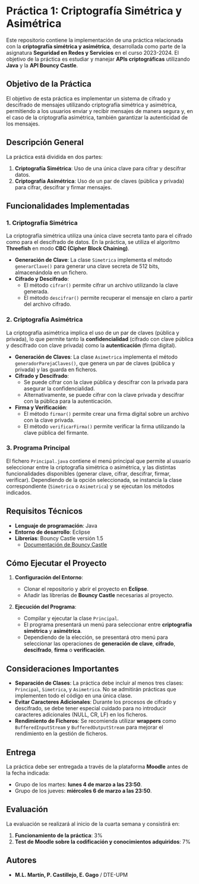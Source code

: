# Práctica 1: Criptografía Simétrica y Asimétrica

Este repositorio contiene la implementación de una práctica relacionada con la **criptografía simétrica y asimétrica**, desarrollada como parte de la asignatura **Seguridad en Redes y Servicios** en el curso 2023-2024. El objetivo de la práctica es estudiar y manejar **APIs criptográficas** utilizando **Java** y la **API Bouncy Castle**.

## Objetivo de la Práctica

El objetivo de esta práctica es implementar un sistema de cifrado y descifrado de mensajes utilizando criptografía simétrica y asimétrica, permitiendo a los usuarios enviar y recibir mensajes de manera segura y, en el caso de la criptografía asimétrica, también garantizar la autenticidad de los mensajes.

## Descripción General

La práctica está dividida en dos partes:

1. **Criptografía Simétrica**: Uso de una única clave para cifrar y descifrar datos.
2. **Criptografía Asimétrica**: Uso de un par de claves (pública y privada) para cifrar, descifrar y firmar mensajes.

## Funcionalidades Implementadas

### 1. Criptografía Simétrica

La criptografía simétrica utiliza una única clave secreta tanto para el cifrado como para el descifrado de datos. En la práctica, se utiliza el algoritmo **Threefish** en modo **CBC (Cipher Block Chaining)**.

- **Generación de Clave**: La clase `Simetrica` implementa el método `generarClave()` para generar una clave secreta de 512 bits, almacenándola en un fichero.
- **Cifrado y Descifrado**:
  - El método `cifrar()` permite cifrar un archivo utilizando la clave generada.
  - El método `descifrar()` permite recuperar el mensaje en claro a partir del archivo cifrado.

### 2. Criptografía Asimétrica

La criptografía asimétrica implica el uso de un par de claves (pública y privada), lo que permite tanto la **confidencialidad** (cifrado con clave pública y descifrado con clave privada) como la **autenticación** (firma digital).

- **Generación de Claves**: La clase `Asimetrica` implementa el método `generadorParejaClaves()`, que genera un par de claves (pública y privada) y las guarda en ficheros.
- **Cifrado y Descifrado**:
  - Se puede cifrar con la clave pública y descifrar con la privada para asegurar la confidencialidad.
  - Alternativamente, se puede cifrar con la clave privada y descifrar con la pública para la autenticación.
- **Firma y Verificación**:
  - El método `firmar()` permite crear una firma digital sobre un archivo con la clave privada.
  - El método `verificarFirma()` permite verificar la firma utilizando la clave pública del firmante.

### 3. Programa Principal

El fichero `Principal.java` contiene el menú principal que permite al usuario seleccionar entre la criptografía simétrica o asimétrica, y las distintas funcionalidades disponibles (generar clave, cifrar, descifrar, firmar, verificar). Dependiendo de la opción seleccionada, se instancia la clase correspondiente (`Simetrica` o `Asimetrica`) y se ejecutan los métodos indicados.

## Requisitos Técnicos

- **Lenguaje de programación**: Java
- **Entorno de desarrollo**: Eclipse
- **Librerías**: Bouncy Castle versión 1.5
  - [Documentación de Bouncy Castle](https://www.bouncycastle.org/docs/docs1.5on/index.html)

## Cómo Ejecutar el Proyecto

1. **Configuración del Entorno**:
   - Clonar el repositorio y abrir el proyecto en **Eclipse**.
   - Añadir las librerías de **Bouncy Castle** necesarias al proyecto.
  
2. **Ejecución del Programa**:
   - Compilar y ejecutar la clase `Principal`.
   - El programa presentará un menú para seleccionar entre **criptografía simétrica** y **asimétrica**.
   - Dependiendo de la elección, se presentará otro menú para seleccionar las operaciones de **generación de clave**, **cifrado**, **descifrado**, **firma** o **verificación**.

## Consideraciones Importantes

- **Separación de Clases**: La práctica debe incluir al menos tres clases: `Principal`, `Simetrica`, y `Asimetrica`. No se admitirán prácticas que implementen todo el código en una única clase.
- **Evitar Caracteres Adicionales**: Durante los procesos de cifrado y descifrado, se debe tener especial cuidado para no introducir caracteres adicionales (NULL, CR, LF) en los ficheros.
- **Rendimiento de Ficheros**: Se recomienda utilizar **wrappers** como `BufferedInputStream` y `BufferedOutputStream` para mejorar el rendimiento en la gestión de ficheros.

## Entrega

La práctica debe ser entregada a través de la plataforma **Moodle** antes de la fecha indicada:

- Grupo de los martes: **lunes 4 de marzo a las 23:50**.
- Grupo de los jueves: **miércoles 6 de marzo a las 23:50**.

## Evaluación

La evaluación se realizará al inicio de la cuarta semana y consistirá en:

1. **Funcionamiento de la práctica**: 3%
2. **Test de Moodle sobre la codificación y conocimientos adquiridos**: 7%

## Autores

- **M.L. Martín, P. Castillejo, E. Gago** / DTE-UPM
